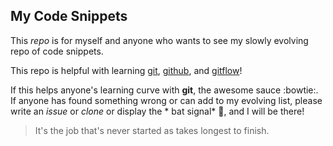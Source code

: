 ## My Code Snippets

This *repo* is for myself and anyone who wants to see my slowly evolving repo of code snippets.

This repo is helpful with learning [git](https://git-scm.com/), [github](https://github.com/), and [gitflow](https://github.com/nvie/gitflow)!

If this helps anyone's learning curve with  **git**, the awesome sauce :bowtie:.
If anyone has found something wrong or can add to my evolving list, please write an *issue* or *clone* or display the * bat signal* :mega:, and I will be there!

> It's the job that's never started as takes longest to finish. 



